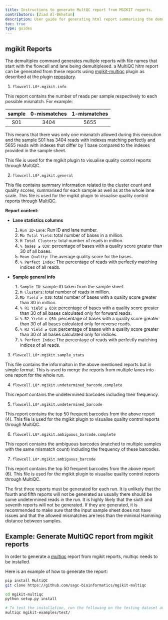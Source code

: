 ```yaml
---
title: Instructions to generate MultQC report from MGIKIT reports.
contributors: [Ziad Al-Bkhetan]
description: User guide for generating html report summarising the demultiplexing results using mgikit output reports.
toc: true
type: guides
---
```


## mgikit Reports

The demultiplex command generates multiple reports with file names that start with the flowcell and lane being demultiplexed.
a MultiQC hitm report can be generated from these reports using [mgikit-multiqc](https://github.com/sagc-bioinformatics/mgikit-multiqc) plugin as described at the plugin [repository](https://github.com/sagc-bioinformatics/mgikit-multiqc).

1. `flowcell.L0*.mgikit.info`

This report contains the number of reads per sample respectively to each possible mismatch.
For example:

| **sample** | **0-mismatches** | **1-mismatches** |
| :--------: | :--------------: | :--------------: |
|    S01     |       3404       |       5655       |

This means that there was only one mismatch allowed during this execution and the sample S01 has 3404 reads with indexes matching perfectly and 5655 reads with indexes that differ by 1 base compared to the indexes provided in the sample sheet.

This file is used for the mgikit plugin to visualise quality control reports through MultiQC.

2. `flowcell.L0*.mgikit.general`

This file contains summary information related to the cluster count and quality scores, summarised for each sample as well as at the whole lane scale. This file is used for the mgikit plugin to visualise quality control reports through MultiQC.

**Report content:**

- **Lane statistics columns**

  1. `Run ID-Lane`: Run ID and lane number.
  2. `Mb Total Yield`: total number of bases in a million.
  3. `M Total Clusters`: total number of reads in million.
  4. `% bases ≥ Q30`: percentage of bases with a quality score greater than 30 of all bases.
  5. `Mean Quality`: The average quality score for the bases.
  6. `% Perfect Index`: The percentage of reads with perfectly matching indices of all reads.

- **Sample general info**

  1. `Sample ID`: sample ID taken from the sample sheet.
  2. `M Clusters`: total number of reads in million.
  3. `Mb Yield ≥ Q30`: total number of bases with a quality score greater than 30 in million.
  4. `% R1 Yield ≥ Q30`: percentage of bases with a quality score greater than 30 of all bases calculated only for forward reads.
  5. `% R2 Yield ≥ Q30`: percentage of bases with a quality score greater than 30 of all bases calculated only for reverse reads.
  6. `% R3 Yield ≥ Q30`: percentage of bases with a quality score greater than 30 of all bases calculated only for indices.
  7. `% Perfect Index`: The percentage of reads with perfectly matching indices of all reads.

3. `flowcell.L0*.mgikit.sample_stats`

This file contains the informaiton in the above mentioned reports but in simple format. This is used to merge the reports from multiple lanes into one report for the whole run.

4. `flowcell.L0*.mgikit.undetermined_barcode.complete`

This report contains the undetermined barcodes including their frequency.

5. `flowcell.L0*.mgikit.undetermined_barcode`

This report contains the top 50 frequent barcodes from the above report (4). This file is used for the mgikit plugin to visualise quality control reports through MultiQC.

6. `flowcell.L0*.mgikit.ambiguous_barcode.complete`

This report contains the ambiguous barcodes (matched to multiple samples with the same mismatch count) including the frequency of these barcodes.

7. `flowcell.L0*.mgikit.ambiguous_barcode`

This report contains the top 50 frequent barcodes from the above report (6). This file is used for the mgikit plugin to visualise quality control reports through MultiQC.

The first three reports must be generated for each run. It is unlikely that the fourth and fifth reports will not be generated as usually there should be some undetermined reads in the run. It is highly likely that the sixth and seventh reports will not be generated. If they are generated, it is recommended to make sure that the input sample sheet does not have issues and that the allowed mismatches are less than the minimal Hamming distance between samples.

## Example: Generate MultiQC report from mgikit reports

In order to generate a [multiqc](https://multiqc.info/) report from mgikit reports, multiqc needs to be installed.

Here is an example of how to generate the report:

```bash
pip install MultiQC
git clone https://github.com/sagc-bioinformatics/mgikit-multiqc

cd mgikit-multiqc
python setup.py install

# To test the installation, run the following on the testing dataset available at the plugin repository
multiqc mgikit-examples/test/

```
